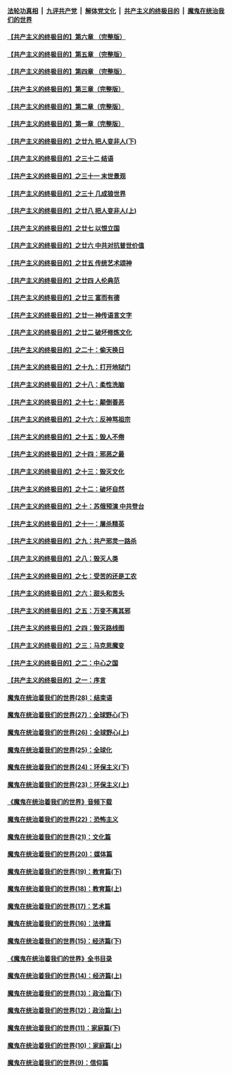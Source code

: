 ####  [法轮功真相](../../../../basic/blob/master/README.md?t=06131502) &nbsp;|&nbsp; [九评共产党](../../../../9ping.md/blob/master/README.md?t=06131502) &nbsp;|&nbsp; [解体党文化](../../../../jtdwh.md/blob/master/README.md?t=06131502)  &nbsp;|&nbsp; [共产主义的终极目的](../../../../gczydzjmd.md/blob/master/README.md?t=06131502) &nbsp;|&nbsp; [魔鬼在统治我们的世界](../../../../mgztzwmdsj.md/blob/master/README.md?t=06131502) 

#### [【共产主义的终极目的】第六章 （完整版）](../pages/nsc422/n11428913.md?t=06131502) 

#### [【共产主义的终极目的】第五章 （完整版）](../pages/nsc422/n11428912.md?t=06131502) 

#### [【共产主义的终极目的】第四章 （完整版）](../pages/nsc422/n11428907.md?t=06131502) 

#### [【共产主义的终极目的】第三章（完整版）](../pages/nsc422/n11428848.md?t=06131502) 

#### [【共产主义的终极目的】第二章（完整版）](../pages/nsc422/n11428831.md?t=06131502) 

#### [【共产主义的终极目的】第一章（完整版）](../pages/nsc422/n11417651.md?t=06131502) 

#### [【共产主义的终极目的】之廿九 把人变非人(下)](../pages/nsc422/n11344140.md?t=06131502) 

#### [【共产主义的终极目的】之三十二 结语](../pages/nsc422/n11360535.md?t=06131502) 

#### [【共产主义的终极目的】之三十一 末世景观](../pages/nsc422/n11351129.md?t=06131502) 

#### [【共产主义的终极目的】之三十 几成狼世界](../pages/nsc422/n11348280.md?t=06131502) 

#### [【共产主义的终极目的】之廿八 把人变非人(上)](../pages/nsc422/n11340492.md?t=06131502) 

#### [【共产主义的终极目的】之廿七 以恨立国](../pages/nsc422/n11336944.md?t=06131502) 

#### [【共产主义的终极目的】之廿六 中共对抗普世价值](../pages/nsc422/n11324785.md?t=06131502) 

#### [【共产主义的终极目的】之廿五 传统艺术颂神](../pages/nsc422/n11296396.md?t=06131502) 

#### [【共产主义的终极目的】之廿四 人伦典范](../pages/nsc422/n11296397.md?t=06131502) 

#### [【共产主义的终极目的】之廿三 富而有德](../pages/nsc422/n11283598.md?t=06131502) 

#### [【共产主义的终极目的】之廿一 神传语言文字](../pages/nsc422/n11263265.md?t=06131502) 

#### [【共产主义的终极目的】之廿二 破坏修炼文化](../pages/nsc422/n11245728.md?t=06131502) 

#### [【共产主义的终极目的】之二十：偷天换日](../pages/nsc422/n11238846.md?t=06131502) 

#### [【共产主义的终极目的】之十九：打开地狱门](../pages/nsc422/n11206376.md?t=06131502) 

#### [【共产主义的终极目的】之十八：柔性洗脑](../pages/nsc422/n11199994.md?t=06131502) 

#### [【共产主义的终极目的】之十七：颠倒善恶](../pages/nsc422/n11179782.md?t=06131502) 

#### [【共产主义的终极目的】之十六：反神骂祖宗](../pages/nsc422/n11166798.md?t=06131502) 

#### [【共产主义的终极目的】之十五：毁人不倦](../pages/nsc422/n11166792.md?t=06131502) 

#### [【共产主义的终极目的】之十四：邪恶之最](../pages/nsc422/n11150249.md?t=06131502) 

#### [【共产主义的终极目的】之十三：毁灭文化](../pages/nsc422/n11135227.md?t=06131502) 

#### [【共产主义的终极目的】之十二：破坏自然](../pages/nsc422/n11135214.md?t=06131502) 

#### [【共产主义的终极目的】之十：苏俄预演 中共登台](../pages/nsc422/n11118424.md?t=06131502) 

#### [【共产主义的终极目的】之十一：屠杀精英](../pages/nsc422/n11118442.md?t=06131502) 

#### [【共产主义的终极目的】之九：共产邪灵一路杀](../pages/nsc422/n11114139.md?t=06131502) 

#### [【共产主义的终极目的】之八：毁灭人类](../pages/nsc422/n11108503.md?t=06131502) 

#### [【共产主义的终极目的】之七：受苦的还是工农](../pages/nsc422/n11101809.md?t=06131502) 

#### [【共产主义的终极目的】之六：甜头和苦头](../pages/nsc422/n11096971.md?t=06131502) 

#### [【共产主义的终极目的】之五：万变不离其邪](../pages/nsc422/n11091285.md?t=06131502) 

#### [【共产主义的终极目的】之四：毁灭路线图](../pages/nsc422/n11086284.md?t=06131502) 

#### [【共产主义的终极目的】之三：马克思魔变](../pages/nsc422/n11061941.md?t=06131502) 

#### [【共产主义的终极目的】之二：中心之国](../pages/nsc422/n11047728.md?t=06131502) 

#### [【共产主义的终极目的】之一：序言](../pages/nsc422/n11086077.md?t=06131502) 

#### [魔鬼在统治着我们的世界(28)：结束语](../pages/nsc422/n10936246.md?t=06131502) 

#### [魔鬼在统治着我们的世界(27)：全球野心(下)](../pages/nsc422/n10928319.md?t=06131502) 

#### [魔鬼在统治着我们的世界(26)：全球野心(上)](../pages/nsc422/n10900318.md?t=06131502) 

#### [魔鬼在统治着我们的世界(25)：全球化](../pages/nsc422/n10788205.md?t=06131502) 

#### [魔鬼在统治着我们的世界(24)：环保主义(下)](../pages/nsc422/n10695307.md?t=06131502) 

#### [魔鬼在统治着我们的世界(23)：环保主义(上)](../pages/nsc422/n10688613.md?t=06131502) 

#### [《魔鬼在统治着我们的世界》音频下载](../pages/nsc422/n10635553.md?t=06131502) 

#### [魔鬼在统治着我们的世界(22)：恐怖主义](../pages/nsc422/n10614727.md?t=06131502) 

#### [魔鬼在统治着我们的世界(21)：文化篇](../pages/nsc422/n10597706.md?t=06131502) 

#### [魔鬼在统治着我们的世界(20)：媒体篇](../pages/nsc422/n10586579.md?t=06131502) 

#### [魔鬼在统治着我们的世界(19)：教育篇(下)](../pages/nsc422/n10564808.md?t=06131502) 

#### [魔鬼在统治着我们的世界(18)：教育篇(上)](../pages/nsc422/n10526970.md?t=06131502) 

#### [魔鬼在统治着我们的世界(17)：艺术篇](../pages/nsc422/n10499093.md?t=06131502) 

#### [魔鬼在统治着我们的世界(16)：法律篇](../pages/nsc422/n10485969.md?t=06131502) 

#### [魔鬼在统治着我们的世界(15)：经济篇(下)](../pages/nsc422/n10469975.md?t=06131502) 

#### [《魔鬼在统治着我们的世界》全书目录](../pages/nsc422/n10464261.md?t=06131502) 

#### [魔鬼在统治着我们的世界(14)：经济篇(上)](../pages/nsc422/n10457370.md?t=06131502) 

#### [魔鬼在统治着我们的世界(13)：政治篇(下)](../pages/nsc422/n10448270.md?t=06131502) 

#### [魔鬼在统治着我们的世界(12)：政治篇(上)](../pages/nsc422/n10444576.md?t=06131502) 

#### [魔鬼在统治着我们的世界(11)：家庭篇(下)](../pages/nsc422/n10440961.md?t=06131502) 

#### [魔鬼在统治着我们的世界(10)：家庭篇(上)](../pages/nsc422/n10435448.md?t=06131502) 

#### [魔鬼在统治着我们的世界(9)：信仰篇](../pages/nsc422/n10432159.md?t=06131502) 

